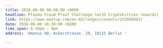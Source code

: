 ```yaml
---
title: 2018-08-08 00:00:00 +0000
headline: Plasma Fraud Proof Challenge (with Cryptokitties rewards)
link: https://www.meetup.com/en-AU/ledgerz/events/253098843/
date: 2018-08-08 18:30:00 +0200
time_span: 6:30pm - 9pm
address: 'Amatus HQ, Ackerstrasse. 29, 10115 Berlin '

---
```


